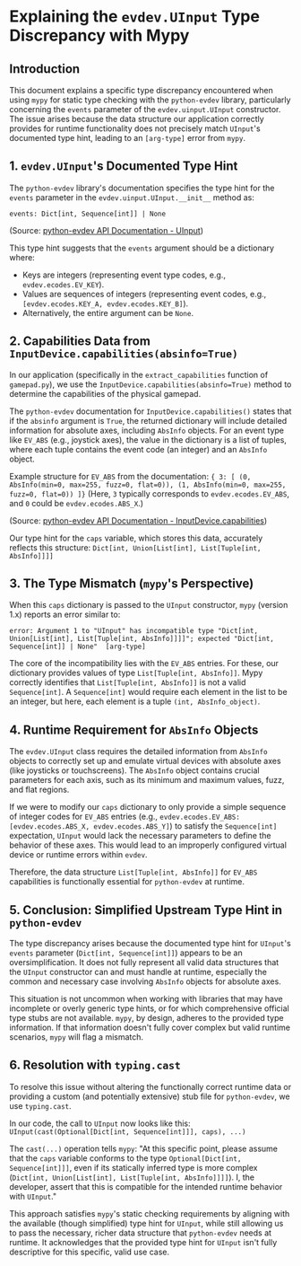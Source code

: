 # Explaining the `evdev.UInput` Type Discrepancy with Mypy

## Introduction

This document explains a specific type discrepancy encountered when using `mypy` for static type checking with the `python-evdev` library, particularly concerning the `events` parameter of the `evdev.uinput.UInput` constructor. The issue arises because the data structure our application correctly provides for runtime functionality does not precisely match `UInput`'s documented type hint, leading to an `[arg-type]` error from `mypy`.

## 1. `evdev.UInput`'s Documented Type Hint

The `python-evdev` library's documentation specifies the type hint for the `events` parameter in the `evdev.uinput.UInput.__init__` method as:

`events: Dict[int, Sequence[int]] | None`

(Source: [python-evdev API Documentation - UInput](https://python-evdev.readthedocs.io/en/latest/apidoc.html#evdev.uinput.UInput))

This type hint suggests that the `events` argument should be a dictionary where:
- Keys are integers (representing event type codes, e.g., `evdev.ecodes.EV_KEY`).
- Values are sequences of integers (representing event codes, e.g., `[evdev.ecodes.KEY_A, evdev.ecodes.KEY_B]`).
- Alternatively, the entire argument can be `None`.

## 2. Capabilities Data from `InputDevice.capabilities(absinfo=True)`

In our application (specifically in the `extract_capabilities` function of `gamepad.py`), we use the `InputDevice.capabilities(absinfo=True)` method to determine the capabilities of the physical gamepad.

The `python-evdev` documentation for `InputDevice.capabilities()` states that if the `absinfo` argument is `True`, the returned dictionary will include detailed information for absolute axes, including `AbsInfo` objects. For an event type like `EV_ABS` (e.g., joystick axes), the value in the dictionary is a list of tuples, where each tuple contains the event code (an integer) and an `AbsInfo` object.

Example structure for `EV_ABS` from the documentation:
`{ 3: [ (0, AbsInfo(min=0, max=255, fuzz=0, flat=0)), (1, AbsInfo(min=0, max=255, fuzz=0, flat=0)) ]}`
(Here, `3` typically corresponds to `evdev.ecodes.EV_ABS`, and `0` could be `evdev.ecodes.ABS_X`.)

(Source: [python-evdev API Documentation - InputDevice.capabilities](https://python-evdev.readthedocs.io/en/latest/apidoc.html#evdev.device.InputDevice.capabilities))

Our type hint for the `caps` variable, which stores this data, accurately reflects this structure:
`Dict[int, Union[List[int], List[Tuple[int, AbsInfo]]]]`

## 3. The Type Mismatch (`mypy`'s Perspective)

When this `caps` dictionary is passed to the `UInput` constructor, `mypy` (version 1.x) reports an error similar to:

`error: Argument 1 to "UInput" has incompatible type "Dict[int, Union[List[int], List[Tuple[int, AbsInfo]]]]"; expected "Dict[int, Sequence[int]] | None"  [arg-type]`

The core of the incompatibility lies with the `EV_ABS` entries. For these, our dictionary provides values of type `List[Tuple[int, AbsInfo]]`. Mypy correctly identifies that `List[Tuple[int, AbsInfo]]` is not a valid `Sequence[int]`. A `Sequence[int]` would require each element in the list to be an integer, but here, each element is a tuple `(int, AbsInfo_object)`.

## 4. Runtime Requirement for `AbsInfo` Objects

The `evdev.UInput` class requires the detailed information from `AbsInfo` objects to correctly set up and emulate virtual devices with absolute axes (like joysticks or touchscreens). The `AbsInfo` object contains crucial parameters for each axis, such as its minimum and maximum values, fuzz, and flat regions.

If we were to modify our `caps` dictionary to only provide a simple sequence of integer codes for `EV_ABS` entries (e.g., `evdev.ecodes.EV_ABS: [evdev.ecodes.ABS_X, evdev.ecodes.ABS_Y]`) to satisfy the `Sequence[int]` expectation, `UInput` would lack the necessary parameters to define the behavior of these axes. This would lead to an improperly configured virtual device or runtime errors within `evdev`.

Therefore, the data structure `List[Tuple[int, AbsInfo]]` for `EV_ABS` capabilities is functionally essential for `python-evdev` at runtime.

## 5. Conclusion: Simplified Upstream Type Hint in `python-evdev`

The type discrepancy arises because the documented type hint for `UInput`'s `events` parameter (`Dict[int, Sequence[int]]`) appears to be an oversimplification. It does not fully represent all valid data structures that the `UInput` constructor can and must handle at runtime, especially the common and necessary case involving `AbsInfo` objects for absolute axes.

This situation is not uncommon when working with libraries that may have incomplete or overly generic type hints, or for which comprehensive official type stubs are not available. `mypy`, by design, adheres to the provided type information. If that information doesn't fully cover complex but valid runtime scenarios, `mypy` will flag a mismatch.

## 6. Resolution with `typing.cast`

To resolve this issue without altering the functionally correct runtime data or providing a custom (and potentially extensive) stub file for `python-evdev`, we use `typing.cast`.

In our code, the call to `UInput` now looks like this:
`UInput(cast(Optional[Dict[int, Sequence[int]]], caps), ...)`

The `cast(...)` operation tells `mypy`:
"At this specific point, please assume that the `caps` variable conforms to the type `Optional[Dict[int, Sequence[int]]]`, even if its statically inferred type is more complex (`Dict[int, Union[List[int], List[Tuple[int, AbsInfo]]]]`). I, the developer, assert that this is compatible for the intended runtime behavior with `UInput`."

This approach satisfies `mypy`'s static checking requirements by aligning with the available (though simplified) type hint for `UInput`, while still allowing us to pass the necessary, richer data structure that `python-evdev` needs at runtime. It acknowledges that the provided type hint for `UInput` isn't fully descriptive for this specific, valid use case.
